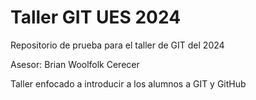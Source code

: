 # Taller GIT UES 2024

Repositorio de prueba para el taller de GIT del 2024

Asesor: Brian Woolfolk Cerecer

Taller enfocado a introducir a los alumnos a GIT y GitHub
